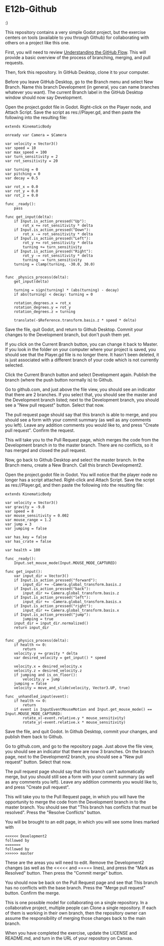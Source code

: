 # E12b-Github

:)

This repository contains a very simple Godot project, but the exercise centers on tools (available to you through Github) for collaborating with others on a project like this one. 

First, you will need to review [Understanding the GitHub Flow](https://guides.github.com/introduction/flow/). This will provide a basic overview of the process of branching, merging, and pull requests.

Then, fork this repository. In GitHub Desktop, clone it to your computer.

Before you leave GitHub Desktop, go to the Branch menu and select New Branch. Name this branch Development (in general, you can name branches whatever you want). The current Branch label in the GitHub Desktop window should now say Development.

Open the project.godot file in Godot. Right-click on the Player node, and Attach Script. Save the script as res://Player.gd, and then paste the following into the resulting file:

```
extends KinematicBody

onready var Camera = $Camera

var velocity = Vector3()
var speed = 10
var max_speed = 100
var turn_sensitivity = 2
var rot_sensitivity = 20

var turning = 0
var pitching = 0
var decay = 0.5

var rot_x = 0.0
var rot_y = 0.0
var rot_z = 0.0

func _ready():
	pass

func get_input(delta):
	if Input.is_action_pressed("Up"):
		rot_x += rot_sensitivity * delta
	if Input.is_action_pressed("Down"):
		rot_x -= rot_sensitivity * delta
	if Input.is_action_pressed("Left"):
		rot_y += rot_sensitivity * delta
		turning += turn_sensitivity
	if Input.is_action_pressed("Right"):
		rot_y -= rot_sensitivity * delta
		turning -= turn_sensitivity
	turning = clamp(turning, -30.0, 30.0)


func _physics_process(delta):
	get_input(delta)

	turning = sign(turning) * (abs(turning) - decay)
	if abs(turning) < decay: turning = 0
	
	rotation_degrees.x = rot_x
	rotation_degrees.y = rot_y
	rotation_degrees.z = turning
	
	translate(-$Reference.transform.basis.z * speed * delta)
```

Save the file, quit Godot, and return to Github Desktop. Commit your changes to the Development branch, but don't push them yet.

If you click on the Current Branch button, you can change it back to Master. If you look in the folder on your computer where your project is saved, you should see that the Player.gd file is no longer there. It hasn't been deleted, it is just associated with a different branch of your code which is not currently selected.

Click the Current Branch button and select Development again. Publish the branch (where the push button normally is) to Github.

Go to github.com, and  just above the file view, you should see an indicator that there are 2 branches. If you select that, you should see the master and the Development branch listed; next to the Development branch, you should see a "New pull request" button. Select that now.

The pull request page should say that this branch is able to merge, and you should see a form with your commit summary (as well as any comments you left). Leave any addition comments you would like to, and press "Create pull request". Confirm the request.

This will take you to the Pull Request page, which merges the code from the Development branch in to the master branch. There are no conflicts, so it has merged and closed the pull request.

Now, go back to Github Desktop and select the master branch. In the Branch menu, create a New Branch. Call this branch Development2.

Open the project.godot file in Godot. You will notice that the player node no longer has a script attached. Right-click and Attach Script. Save the script as res://Player.gd, and then paste the following into the resulting file:

```
extends KinematicBody

var velocity = Vector3()
var gravity = -9.8
var speed = 8
var mouse_sensitivity = 0.002
var mouse_range = 1.2
var jump = 3
var jumping = false

var has_key = false
var has_crate = false

var health = 100

func _ready():
	Input.set_mouse_mode(Input.MOUSE_MODE_CAPTURED)

func get_input():
	var input_dir = Vector3()
	if Input.is_action_pressed("forward"):
		input_dir += -Camera.global_transform.basis.z
	if Input.is_action_pressed("back"):
		input_dir += Camera.global_transform.basis.z
	if Input.is_action_pressed("left"):
		input_dir += -Camera.global_transform.basis.x
	if Input.is_action_pressed("right"):
		input_dir += Camera.global_transform.basis.x
	if Input.is_action_pressed("jump"):
		jumping = true
	input_dir = input_dir.normalized()
	return input_dir


func _physics_process(delta):
	if health <= 0:
		return
	velocity.y += gravity * delta
	var desired_velocity = get_input() * speed
	
	velocity.x = desired_velocity.x
	velocity.z = desired_velocity.z
	if jumping and is_on_floor():
		velocity.y = jump
	jumping = false
	velocity = move_and_slide(velocity, Vector3.UP, true)

func _unhandled_input(event):
	if health <= 0:
		return
	if event is InputEventMouseMotion and Input.get_mouse_mode() == Input.MOUSE_MODE_CAPTURED:
		rotate_x(-event.relative.y * mouse_sensitivity)
		rotate_y(-event.relative.x * mouse_sensitivity)
```

Save the file, and quit Godot. In Github Desktop, commit your changes, and publish them back to Github.

Go to github.com, and go to the repository page. Just above the file view, you should see an indicator that there are now 3 branches. On the branch page, next to the Development2 branch, you should see a "New pull request" button. Select that now.

The pull request page should say that this branch can't automatically merge, but you should still see a form with your commit summary (as well as any comments you left). Leave any addition comments you would like to, and press "Create pull request".

This will take you to the Pull Request page, in which you will have the opportunity to merge the code from the Development branch in to the master branch. You should see that "This branch has conflicts that must be resolved". Press the "Resolve Conflicts" button.

You will be brought to an edit page, in which you will see some lines marked with 

```
<<<<<< Development2
followed by 
=======
followed by 
>>>>>> master
```

These are the areas you will need to edit. Remove the Development2 changes (as well as the <<<<< and ===== lines), and press the "Mark as Resolved" button. Then press the "Commit merge" button.

You should now be back on the Pull Request page and see that This branch has no conflicts with the base branch. Press the "Merge pull request" button. Confirm the merge.

This is one possible model for collaborating on a single repository. In a collaborative project, multiple people can Clone a single repository. If each of them is working in their own branch, then the repository owner can assume the responsibility of merging those changes back to the main branch. 

When you have completed the exercise, update the LICENSE and README.md, and turn in the URL of your repository on Canvas.
